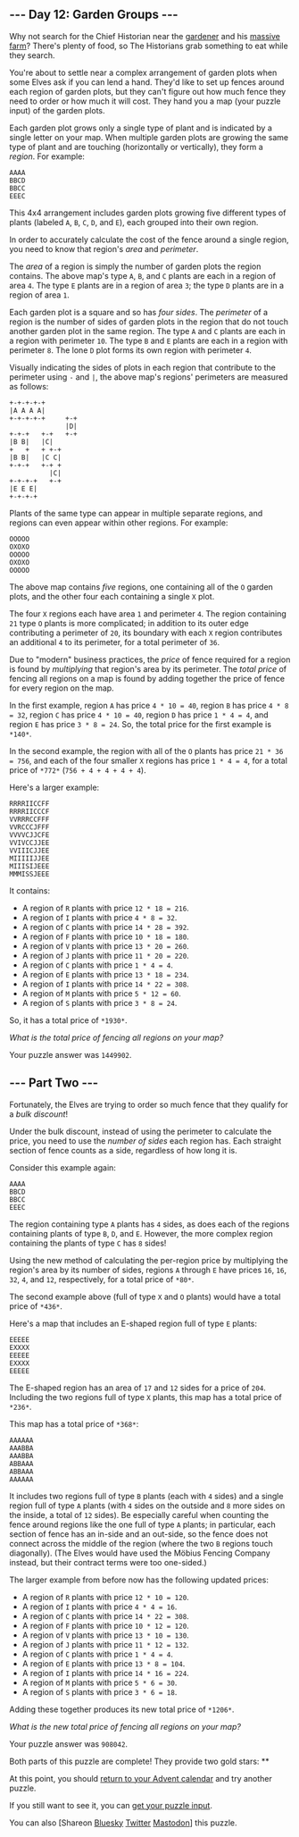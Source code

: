 \--- Day 12: Garden Groups ---
----------

Why not search for the Chief Historian near the [gardener](/2023/day/5) and his [massive farm](/2023/day/21)? There's plenty of food, so The Historians grab something to eat while they search.

You're about to settle near a complex arrangement of garden plots when some Elves ask if you can lend a hand. They'd like to set up fences around each region of garden plots, but they can't figure out how much fence they need to order or how much it will cost. They hand you a map (your puzzle input) of the garden plots.

Each garden plot grows only a single type of plant and is indicated by a single letter on your map. When multiple garden plots are growing the same type of plant and are touching (horizontally or vertically), they form a *region*. For example:

```
AAAA
BBCD
BBCC
EEEC

```

This 4x4 arrangement includes garden plots growing five different types of plants (labeled `A`, `B`, `C`, `D`, and `E`), each grouped into their own region.

In order to accurately calculate the cost of the fence around a single region, you need to know that region's *area* and *perimeter*.

The *area* of a region is simply the number of garden plots the region contains. The above map's type `A`, `B`, and `C` plants are each in a region of area `4`. The type `E` plants are in a region of area `3`; the type `D` plants are in a region of area `1`.

Each garden plot is a square and so has *four sides*. The *perimeter* of a region is the number of sides of garden plots in the region that do not touch another garden plot in the same region. The type `A` and `C` plants are each in a region with perimeter `10`. The type `B` and `E` plants are each in a region with perimeter `8`. The lone `D` plot forms its own region with perimeter `4`.

Visually indicating the sides of plots in each region that contribute to the perimeter using `-` and `|`, the above map's regions' perimeters are measured as follows:

```
+-+-+-+-+
|A A A A|
+-+-+-+-+     +-+
              |D|
+-+-+   +-+   +-+
|B B|   |C|
+   +   + +-+
|B B|   |C C|
+-+-+   +-+ +
          |C|
+-+-+-+   +-+
|E E E|
+-+-+-+

```

Plants of the same type can appear in multiple separate regions, and regions can even appear within other regions. For example:

```
OOOOO
OXOXO
OOOOO
OXOXO
OOOOO

```

The above map contains *five* regions, one containing all of the `O` garden plots, and the other four each containing a single `X` plot.

The four `X` regions each have area `1` and perimeter `4`. The region containing `21` type `O` plants is more complicated; in addition to its outer edge contributing a perimeter of `20`, its boundary with each `X` region contributes an additional `4` to its perimeter, for a total perimeter of `36`.

Due to "modern" business practices, the *price* of fence required for a region is found by *multiplying* that region's area by its perimeter. The *total price* of fencing all regions on a map is found by adding together the price of fence for every region on the map.

In the first example, region `A` has price `4 * 10 = 40`, region `B` has price `4 * 8 = 32`, region `C` has price `4 * 10 = 40`, region `D` has price `1 * 4 = 4`, and region `E` has price `3 * 8 = 24`. So, the total price for the first example is `*140*`.

In the second example, the region with all of the `O` plants has price `21 * 36 = 756`, and each of the four smaller `X` regions has price `1 * 4 = 4`, for a total price of `*772*` (`756 + 4 + 4 + 4 + 4`).

Here's a larger example:

```
RRRRIICCFF
RRRRIICCCF
VVRRRCCFFF
VVRCCCJFFF
VVVVCJJCFE
VVIVCCJJEE
VVIIICJJEE
MIIIIIJJEE
MIIISIJEEE
MMMISSJEEE

```

It contains:

* A region of `R` plants with price `12 * 18 = 216`.
* A region of `I` plants with price `4 * 8 = 32`.
* A region of `C` plants with price `14 * 28 = 392`.
* A region of `F` plants with price `10 * 18 = 180`.
* A region of `V` plants with price `13 * 20 = 260`.
* A region of `J` plants with price `11 * 20 = 220`.
* A region of `C` plants with price `1 * 4 = 4`.
* A region of `E` plants with price `13 * 18 = 234`.
* A region of `I` plants with price `14 * 22 = 308`.
* A region of `M` plants with price `5 * 12 = 60`.
* A region of `S` plants with price `3 * 8 = 24`.

So, it has a total price of `*1930*`.

*What is the total price of fencing all regions on your map?*

Your puzzle answer was `1449902`.

\--- Part Two ---
----------

Fortunately, the Elves are trying to order so much fence that they qualify for a *bulk discount*!

Under the bulk discount, instead of using the perimeter to calculate the price, you need to use the *number of sides* each region has. Each straight section of fence counts as a side, regardless of how long it is.

Consider this example again:

```
AAAA
BBCD
BBCC
EEEC

```

The region containing type `A` plants has `4` sides, as does each of the regions containing plants of type `B`, `D`, and `E`. However, the more complex region containing the plants of type `C` has `8` sides!

Using the new method of calculating the per-region price by multiplying the region's area by its number of sides, regions `A` through `E` have prices `16`, `16`, `32`, `4`, and `12`, respectively, for a total price of `*80*`.

The second example above (full of type `X` and `O` plants) would have a total price of `*436*`.

Here's a map that includes an E-shaped region full of type `E` plants:

```
EEEEE
EXXXX
EEEEE
EXXXX
EEEEE

```

The E-shaped region has an area of `17` and `12` sides for a price of `204`. Including the two regions full of type `X` plants, this map has a total price of `*236*`.

This map has a total price of `*368*`:

```
AAAAAA
AAABBA
AAABBA
ABBAAA
ABBAAA
AAAAAA

```

It includes two regions full of type `B` plants (each with `4` sides) and a single region full of type `A` plants (with `4` sides on the outside and `8` more sides on the inside, a total of `12` sides). Be especially careful when counting the fence around regions like the one full of type `A` plants; in particular, each section of fence has an in-side and an out-side, so the fence does not connect across the middle of the region (where the two `B` regions touch diagonally). (The Elves would have used the Möbius Fencing Company instead, but their contract terms were too one-sided.)

The larger example from before now has the following updated prices:

* A region of `R` plants with price `12 * 10 = 120`.
* A region of `I` plants with price `4 * 4 = 16`.
* A region of `C` plants with price `14 * 22 = 308`.
* A region of `F` plants with price `10 * 12 = 120`.
* A region of `V` plants with price `13 * 10 = 130`.
* A region of `J` plants with price `11 * 12 = 132`.
* A region of `C` plants with price `1 * 4 = 4`.
* A region of `E` plants with price `13 * 8 = 104`.
* A region of `I` plants with price `14 * 16 = 224`.
* A region of `M` plants with price `5 * 6 = 30`.
* A region of `S` plants with price `3 * 6 = 18`.

Adding these together produces its new total price of `*1206*`.

*What is the new total price of fencing all regions on your map?*

Your puzzle answer was `908042`.

Both parts of this puzzle are complete! They provide two gold stars: \*\*

At this point, you should [return to your Advent calendar](/2024) and try another puzzle.

If you still want to see it, you can [get your puzzle input](12/input).

You can also [Shareon [Bluesky](https://bsky.app/intent/compose?text=I%27ve+completed+%22Garden+Groups%22+%2D+Day+12+%2D+Advent+of+Code+2024+%23AdventOfCode+https%3A%2F%2Fadventofcode%2Ecom%2F2024%2Fday%2F12) [Twitter](https://twitter.com/intent/tweet?text=I%27ve+completed+%22Garden+Groups%22+%2D+Day+12+%2D+Advent+of+Code+2024&url=https%3A%2F%2Fadventofcode%2Ecom%2F2024%2Fday%2F12&related=ericwastl&hashtags=AdventOfCode) [Mastodon](javascript:void(0);)] this puzzle.